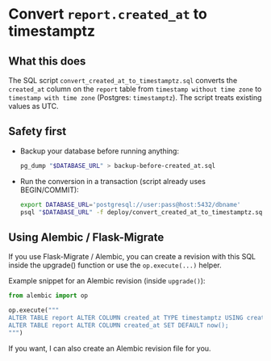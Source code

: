 Convert `report.created_at` to timestamptz
======================================

What this does
---------------
The SQL script `convert_created_at_to_timestamptz.sql` converts the `created_at`
column on the `report` table from `timestamp without time zone` to
`timestamp with time zone` (Postgres: `timestamptz`). The script treats existing
values as UTC.

Safety first
------------
- Backup your database before running anything:

  ```bash
  pg_dump "$DATABASE_URL" > backup-before-created_at.sql
  ```

- Run the conversion in a transaction (script already uses BEGIN/COMMIT):

  ```bash
  export DATABASE_URL='postgresql://user:pass@host:5432/dbname'
  psql "$DATABASE_URL" -f deploy/convert_created_at_to_timestamptz.sql
  ```

Using Alembic / Flask-Migrate
-----------------------------
If you use Flask-Migrate / Alembic, you can create a revision with this SQL
inside the upgrade() function or use the `op.execute(...)` helper.

Example snippet for an Alembic revision (inside `upgrade()`):

```python
from alembic import op

op.execute("""
ALTER TABLE report ALTER COLUMN created_at TYPE timestamptz USING created_at AT TIME ZONE 'UTC';
ALTER TABLE report ALTER COLUMN created_at SET DEFAULT now();
""")
```

If you want, I can also create an Alembic revision file for you.
